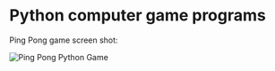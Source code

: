 # Python computer game programs

Ping Pong game screen shot:

![Ping Pong Python Game](https://user-images.githubusercontent.com/61794569/116084882-24f0d400-a696-11eb-890b-a15a22f76fdc.png)
